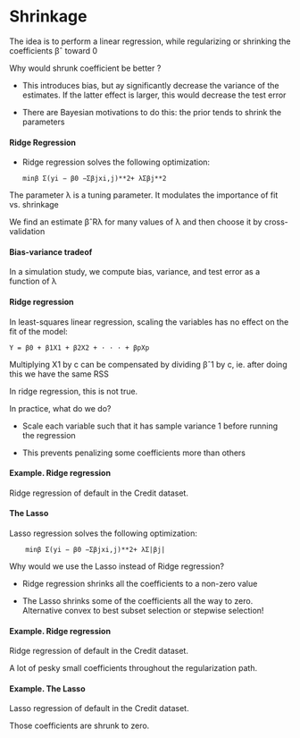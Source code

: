 # Shrinkage


   The idea is to perform a linear regression, while regularizing or shrinking the coefficients βˆ toward 0
   
   Why would shrunk coefficient be better ?
   
   * This introduces bias, but ay significantly decrease the variance of the estimates. If the latter effect is larger, this would decrease the test error
   
   * There are Bayesian motivations to do this: the prior tends to shrink the parameters
   
  #### Ridge Regression
  
  * Ridge regression solves the following optimization:
  
        minβ Σ(yi − β0 −Σβjxi,j)**2+ λΣβj**2
        
  The parameter λ is a tuning parameter. It modulates the importance of fit vs. shrinkage
   
   We find an estimate βˆRλ for many values of λ and then choose it by cross-validation
   
   
   #### Bias-variance tradeof
   
   In a simulation study, we compute bias, variance, and test error as a function of λ
   
   #### Ridge regression
   
   In least-squares linear regression, scaling the variables has no effect on the fit of the model:
   
    Y = β0 + β1X1 + β2X2 + · · · + βpXp
    
   Multiplying X1 by c can be compensated by dividing βˆ1 by c, ie. after doing this we have the same RSS
   
   In ridge regression, this is not true.
   
   In practice, what do we do?
   
   * Scale each variable such that it has sample variance 1 before running the regression
   
   * This prevents penalizing some coefficients more than others
   
   #### Example. Ridge regression
   
   Ridge regression of default in the Credit dataset.
   
   #### The Lasso
   
   Lasso regression solves the following optimization:
   
        minβ Σ(yi − β0 −Σβjxi,j)**2+ λΣ|βj|
   
   Why would we use the Lasso instead of Ridge regression?
   
   * Ridge regression shrinks all the coefficients to a non-zero value
   
   * The Lasso shrinks some of the coefficients all the way to zero. Alternative convex to best subset selection or stepwise selection!
   
   
   #### Example. Ridge regression
   
   Ridge regression of default in the Credit dataset.
   
   A lot of pesky small coefficients throughout the regularization path.
   
   
   #### Example. The Lasso
   
   Lasso regression of default in the Credit dataset.
   
   Those coefficients are shrunk to zero.
   
